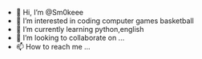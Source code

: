 - 👋 Hi, I’m @Sm0keee
- 👀 I’m interested in coding computer games  basketball 
- 🌱 I’m currently learning python,english 
- 💞️ I’m looking to collaborate on ...
- 📫 How to reach me ...

<!---
Sm0keee/Sm0keee is a ✨ special ✨ repository because its `README.md` (this file) appears on your GitHub profile.
You can click the Preview link to take a look at your changes.
--->
